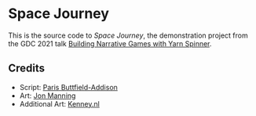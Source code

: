 # Space Journey

This is the source code to *Space Journey*, the demonstration project from the GDC 2021 talk [Building Narrative Games with Yarn Spinner](https://schedule.gdconf.com/session/game-career-seminar-building-narrative-games-with-yarn-spinner/880722).

## Credits

* Script: [Paris Buttfield-Addison](https://paris.id.au)
* Art: [Jon Manning](https://twitter.com/desplesda)
* Additional Art: [Kenney.nl](https://kenney.nl)
